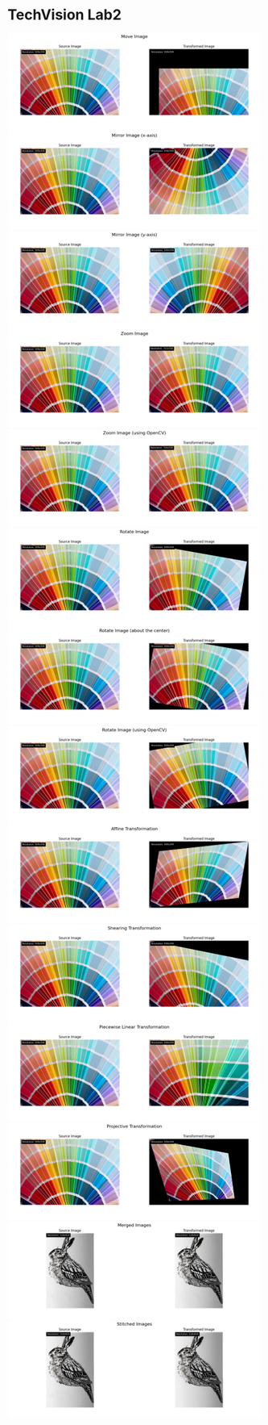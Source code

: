 # TechVision Lab2

![Image 1](results/Move%20Image.png)
![Image 2](results/Mirror%20Image%20(x-axis).png)
![Image 3](results/Mirror%20Image%20(y-axis).png)
![Image 4](results/Zoom%20Image.png)
![Image 5](results/Zoom%20Image%20(using%20OpenCV).png)
![Image 6](results/Rotate%20Image.png)
![Image 7](results/Rotate%20Image%20(about%20the%20center).png)
![Image 8](results/Rotate%20Image%20(using%20OpenCV).png)
![Image 9](results/Affine%20Transformation.png)
![Image 10](results/Shearing%20Transformation.png)
![Image 11](results/Piecewise%20Linear%20Transformation.png)
![Image 12](results/Projective%20Transformation.png)
![Image 12](results/Merged%20Images.png)
![Image 13](results/Stitched%20Images.png)


